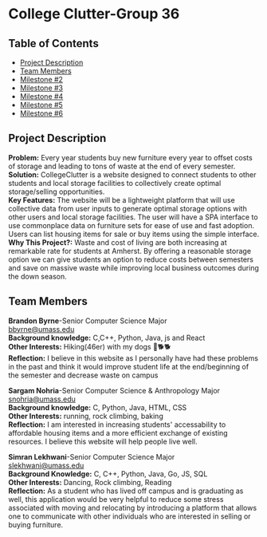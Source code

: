 # College Clutter-Group 36
## Table of Contents
- [Project Description](#Project-Description)
- [Team Members](#Team-Members)
- [Milestone #2](https://github.com/umass-byrneb/CS326-Group-36/blob/main/docs/milestone_2/Milestone2_Group36.pdf)
- [Milestone #3](https://github.com/umass-byrneb/CS326-Group-36/blob/main/docs/milestone_2/Milestone2_Group36.pdf)
- [Milestone #4](https://github.com/umass-byrneb/CS326-Group-36/blob/main/docs/milestone_4/Milestone4_Group36.pdf)
- [Milestone #5](https://github.com/umass-byrneb/CS326-Group-36/blob/main/docs/milestone_5/Milestone5_Group36.pdf)
- [Milestone #6](https://github.com/umass-byrneb/CS326-Group-36/blob/main/docs/milestone_6/Milestone6_group36.pdf)

  
## Project Description 
**Problem:** Every year students buy new furniture every year to offset costs of storage and leading to tons of waste at the end of every semester.\
**Solution:** CollegeClutter is a website designed to connect students to other students and local storage facilities to collectively create optimal storage/selling opportunities.\
**Key Features:** The website will be a lightweight platform that will use collective data from user inputs to generate optimal storage options with other users and local storage facilities. The user will have a SPA interface to use commonplace data on furniture sets for ease of use and fast adoption. Users can list housing items for sale or buy items using the simple interface. \
**Why This Project?:** Waste and cost of living are both increasing at remarkable rate for students at Amherst. By offering a reasonable storage option we can give students an option to reduce costs between semesters and save on massive waste while improving local business outcomes during the down season.

## Team Members
**Brandon Byrne**-Senior Computer Science Major    
bbyrne@umass.edu  
**Background knowledge:** C,C++, Python, Java, js and React  
**Other Interests:** Hiking(46er) with my dogs :walking:🐕:dog2:  
**Reflection:** I believe in this website as I personally have had these problems in the past and think it would improve student life at the end/beginning of the semester and decrease waste on campus

**Sargam Nohria**-Senior Computer Science & Anthropology Major    
snohria@umass.edu  
**Background knowledge:** C, Python, Java, HTML, CSS   
**Other Interests:** running, rock climbing, baking    
**Reflection:** I am interested in increasing students' accessability to affordable housing items and a more efficient exchange of existing resources. I believe this website will help people live well. 

**Simran Lekhwani**-Senior Computer Science Major   
slekhwani@umass.edu  
**Background Knowledge:** C, C++, Python, Java, Go, JS, SQL  
**Other Interests:** Dancing, Rock climbing, Reading   
**Reflection:** As a student who has lived off campus and is graduating as well, this application would be very helpful to reduce some stress associated with moving and relocating by introducing a platform that allows one to communicate with other individuals  who are interested in selling or buying furniture. 




